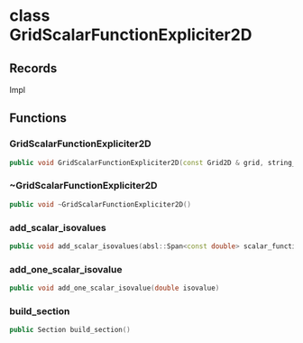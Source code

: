 # class GridScalarFunctionExpliciter2D


## Records

Impl



## Functions

### GridScalarFunctionExpliciter2D

```cpp
public void GridScalarFunctionExpliciter2D(const Grid2D & grid, string_view scalar_function_name)
```


### ~GridScalarFunctionExpliciter2D

```cpp
public void ~GridScalarFunctionExpliciter2D()
```


### add_scalar_isovalues

```cpp
public void add_scalar_isovalues(absl::Span<const double> scalar_function_values)
```


### add_one_scalar_isovalue

```cpp
public void add_one_scalar_isovalue(double isovalue)
```


### build_section

```cpp
public Section build_section()
```





